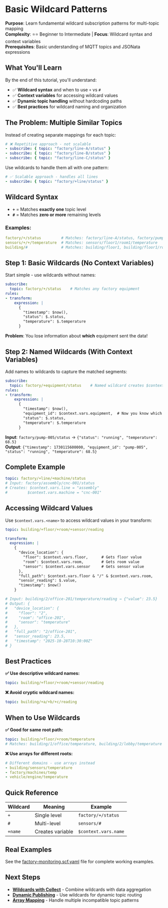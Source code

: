 # Basic Wildcard Patterns

**Purpose**: Learn fundamental wildcard subscription patterns for multi-topic mapping  
**Complexity**: ⭐⭐ Beginner to Intermediate | **Focus**: Wildcard syntax and context variables  
**Prerequisites**: Basic understanding of MQTT topics and JSONata expressions

## What You'll Learn

By the end of this tutorial, you'll understand:
- ✅ **Wildcard syntax** and when to use `+` vs `#`
- ✅ **Context variables** for accessing wildcard values
- ✅ **Dynamic topic handling** without hardcoding paths
- ✅ **Best practices** for wildcard naming and organization

## The Problem: Multiple Similar Topics

Instead of creating separate mappings for each topic:
```yaml
# ❌ Repetitive approach - not scalable
- subscribe: { topic: "factory/line-A/status" }
- subscribe: { topic: "factory/line-B/status" }  
- subscribe: { topic: "factory/line-C/status" }
```

Use wildcards to handle them all with one pattern:
```yaml
# ✅ Scalable approach - handles all lines
- subscribe: { topic: "factory/+line/status" }
```

## Wildcard Syntax

- **`+`** = Matches **exactly one** topic level 
- **`#`** = Matches **zero or more** remaining levels

### Examples:
```yaml
factory/+/status         # Matches: factory/line-A/status, factory/pump-3/status
sensors/+/+/temperature  # Matches: sensors/floor1/room1/temperature  
building/#               # Matches: building/floor1, building/floor1/room1/temp
```

## Step 1: Basic Wildcards (No Context Variables)

Start simple - use wildcards without names:

```yaml
subscribe:
  topic: factory/+/status    # Matches any factory equipment
rules:
- transform:
    expression: |
      {
        "timestamp": $now(),
        "status": $.status,
        "temperature": $.temperature
      }
```

**Problem**: You lose information about **which** equipment sent the data!

## Step 2: Named Wildcards (With Context Variables)

Add names to wildcards to capture the matched segments:

```yaml
subscribe:
  topic: factory/+equipment/status    # Named wildcard creates $context.vars.equipment
rules:
- transform:
    expression: |
      {
        "timestamp": $now(),
        "equipment_id": $context.vars.equipment,  # Now you know which equipment!
        "status": $.status,
        "temperature": $.temperature
      }
```

**Input**: `factory/pump-005/status` → `{"status": "running", "temperature": 68.5}`  
**Output**: `{"timestamp": 1730115600000, "equipment_id": "pump-005", "status": "running", "temperature": 68.5}`

## Complete Example

```yaml
topic: factory/+line/+machine/status
# Input: factory/assembly/cnc-001/status
# Creates: $context.vars.line = "assembly"
#         $context.vars.machine = "cnc-001"  
```

## Accessing Wildcard Values

Use `$context.vars.<name>` to access wildcard values in your transform:

```yaml
topic: building/+floor/+room/+sensor/reading

transform:
  expression: |
    {
      "device_location": {
        "floor": $context.vars.floor,      # Gets floor value
        "room": $context.vars.room,        # Gets room value  
        "sensor": $context.vars.sensor     # Gets sensor value
      },
      "full_path": $context.vars.floor & "/" & $context.vars.room,
      "sensor_reading": $.value,
      "timestamp": $now()
    }

# Input: building/2/office-201/temperature/reading → {"value": 23.5}
# Output: {
#   "device_location": {
#     "floor": "2",
#     "room": "office-201", 
#     "sensor": "temperature"
#   },
#   "full_path": "2/office-201",
#   "sensor_reading": 23.5,
#   "timestamp": "2025-10-28T10:30:00Z"
# }
```

## Best Practices

**✅ Use descriptive wildcard names:**
```yaml
topic: building/+floor/+room/+sensor/reading
```

**❌ Avoid cryptic wildcard names:**
```yaml
topic: building/+a/+b/+c/reading  
```

## When to Use Wildcards

**✅ Good for same root path:**
```yaml
topic: building/+floor/+room/temperature
# Matches: building/1/office/temperature, building/2/lobby/temperature
```

**❌ Use arrays for different roots:**
```yaml
# Different domains - use arrays instead
- building/sensors/temperature
- factory/machines/temp  
- vehicle/engine/temperature
```

## Quick Reference

| Wildcard | Meaning | Example |
|----------|---------|---------|
| `+` | Single level | `factory/+/status` |
| `#` | Multi-level | `sensors/#` |
| `+name` | Creates variable | `$context.vars.name` |

## Real Examples

See the [factory-monitoring.scf.yaml](./factory-monitoring.scf.yaml) file for complete working examples.

## Next Steps

- **[Wildcards with Collect](../03_wildcards_with_collect/)** - Combine wildcards with data aggregation
- **[Dynamic Publishing](../04_dynamic_publish_topic/wildcards/)** - Use wildcards for dynamic topic routing
- **[Array Mapping](../01_array/)** - Handle multiple incompatible topic patterns